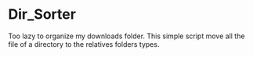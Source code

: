# Dir_Sorter

Too lazy to organize my downloads folder.
This simple script move all the file of a directory to the relatives folders types.
